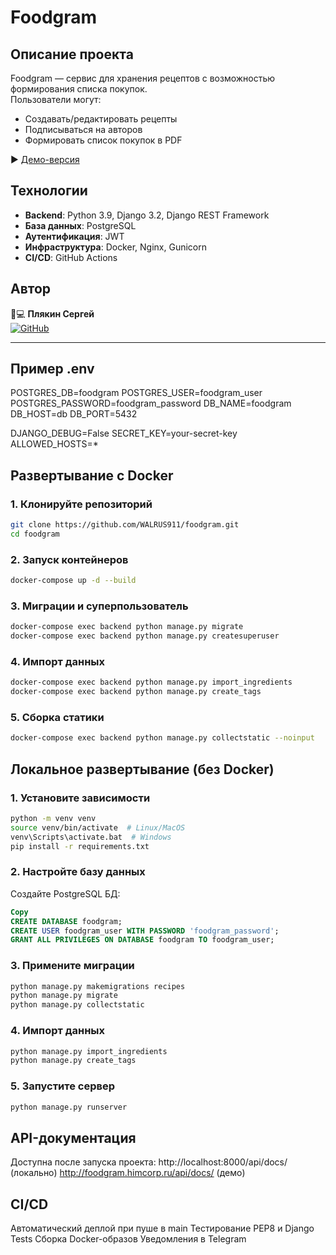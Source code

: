 # Foodgram

## Описание проекта
Foodgram — сервис для хранения рецептов с возможностью формирования списка покупок.  
Пользователи могут:
- Создавать/редактировать рецепты
- Подписываться на авторов
- Формировать список покупок в PDF

▶ [Демо-версия](http://foodgram.himcorp.ru)

## Технологии
- **Backend**: Python 3.9, Django 3.2, Django REST Framework
- **База данных**: PostgreSQL
- **Аутентификация**: JWT
- **Инфраструктура**: Docker, Nginx, Gunicorn
- **CI/CD**: GitHub Actions

## Автор
👨💻 **Плякин Сергей**  
[![GitHub](https://img.shields.io/badge/-GitHub-181717?logo=github)](https://github.com/WALRUS911/foodgram)

---
## Пример .env

POSTGRES_DB=foodgram
POSTGRES_USER=foodgram_user
POSTGRES_PASSWORD=foodgram_password
DB_NAME=foodgram
DB_HOST=db
DB_PORT=5432

DJANGO_DEBUG=False
SECRET_KEY=your-secret-key
ALLOWED_HOSTS=*

## Развертывание с Docker

### 1. Клонируйте репозиторий
```bash
git clone https://github.com/WALRUS911/foodgram.git
cd foodgram
```



### 2. Запуск контейнеров
```bash
docker-compose up -d --build
```

### 3. Миграции и суперпользователь
```bash
docker-compose exec backend python manage.py migrate
docker-compose exec backend python manage.py createsuperuser
```
###  4. Импорт данных
```bash
docker-compose exec backend python manage.py import_ingredients
docker-compose exec backend python manage.py create_tags
```
###  5. Сборка статики
```bash
docker-compose exec backend python manage.py collectstatic --noinput
```

## Локальное развертывание (без Docker)

###  1. Установите зависимости
```bash
python -m venv venv
source venv/bin/activate  # Linux/MacOS
venv\Scripts\activate.bat  # Windows
pip install -r requirements.txt
```
###  2. Настройте базу данных
Создайте PostgreSQL БД:

```sql
Copy
CREATE DATABASE foodgram;
CREATE USER foodgram_user WITH PASSWORD 'foodgram_password';
GRANT ALL PRIVILEGES ON DATABASE foodgram TO foodgram_user;
```
###  3. Примените миграции 
```bash
python manage.py makemigrations recipes
python manage.py migrate
python manage.py collectstatic
```

###  4. Импорт данных
```bash
python manage.py import_ingredients
python manage.py create_tags
```

###  5. Запустите сервер
```bash
python manage.py runserver
```

## API-документация
Доступна после запуска проекта:
http://localhost:8000/api/docs/ (локально)
http://foodgram.himcorp.ru/api/docs/ (демо)

## CI/CD
Автоматический деплой при пуше в main
Тестирование PEP8 и Django Tests
Сборка Docker-образов
Уведомления в Telegram
